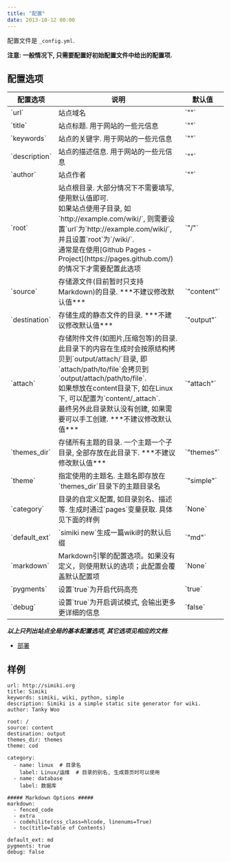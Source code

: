 ```yaml
---
title: "配置"
date: 2013-10-12 00:00
---
```


配置文件是 `_config.yml`.

**注意: 一般情况下, 只需要配置好初始配置文件中给出的配置项.**

## 配置选项 ##

<table class="table table-bordered table-hover" markdown="1">
  <thead>
    <tr>
      <th>配置选项</th>
      <th>说明</th>
      <th>默认值</th>
    </tr>
  </thead>
  <tbody>
  <tr>
    <td>`url`</td>
    <td>站点域名</td>
    <td>`""`</td>
  </tr>
  <tr>
    <td>`title`</td>
    <td>站点标题. 用于网站的一些元信息</td>
    <td>`""`</td>
  </tr>
  <tr>
    <td>`keywords`</td>
    <td>站点的关键字. 用于网站的一些元信息</td>
    <td>`""`</td>
  </tr>
  <tr>
    <td>`description`</td>
    <td>站点的描述信息. 用于网站的一些元信息</td>
    <td>`""`</td>
  </tr>
  <tr>
    <td>`author`</td>
    <td>站点作者</td>
    <td>`""`</td>
  </tr>
  <tr>
    <td>`root`</td>
    <td>
    站点根目录. 大部分情况下不需要填写, 使用默认值即可.<br />如果站点使用子目录, 如`http://example.com/wiki/`, 则需要设置`url`为`http://example.com/wiki/`, 并且设置`root`为`/wiki/`.<br />通常是在使用[Github Pages - Project](https://pages.github.com/)的情况下才需要配置此选项</td>
    <td>`"/"`</td>
  </tr>
  <tr>
    <td>`source`</td>
    <td>存储源文件(目前暂时只支持Markdown)的目录. ***不建议修改默认值***</td>
    <td>`"content"`</td>
  </tr>
  <tr>
    <td>`destination`</td>
    <td>存储生成的静态文件的目录. ***不建议修改默认值***</td>
    <td>`"output"`</td>
  </tr>
  <tr>
    <td>`attach`</td>
    <td>存储附件文件(如图片,压缩包等)的目录.<br />此目录下的内容在生成时会按原结构拷贝到`output/attach/`目录, 即`attach/path/to/file`会拷贝到`output/attach/path/to/file`.<br />如果想放在content目录下, 如在Linux下, 可以配置为`content/_attach`.<br />最终另外此目录默认没有创建, 如果需要可以手工创建. ***不建议修改默认值***</td>
    <td>`"attach"`</td>
  </tr>
  <tr>
    <td>`themes_dir`</td>
    <td>存储所有主题的目录. 一个主题一个子目录, 全部存放在此目录下. ***不建议修改默认值***</td>
    <td>`"themes"`</td>
  </tr>
  <tr>
    <td>`theme`</td>
    <td>指定使用的主题名. 主题名即存放在`themes_dir`目录下的主题目录名</td>
    <td>`"simple"`</td>
  </tr>
  <tr>
    <td>`category`</td>
    <td>目录的自定义配置, 如目录别名、描述等. 生成时通过`pages`变量获取. 具体见下面的样例</td>
    <td>`None`</td>
  </tr>
  <tr>
    <td>`default_ext`</td>
    <td>`simiki new`生成一篇wiki时的默认后缀</td>
    <td>`"md"`</td>
  </tr>
  <tr>
    <td>`markdown`</td>
    <td>Markdown引擎的配置选项。如果没有定义，则使用默认的选项；此配置会覆盖默认配置项</td>
    <td>`None`</td>
  </tr>
  <tr>
    <td>`pygments`</td>
    <td>设置`true`为开启代码高亮</td>
    <td>`true`</td>
  </tr>
  <tr>
    <td>`debug`</td>
    <td>设置`true`为开启调试模式, 会输出更多更详细的信息</td>
    <td>`false`</td>
  </tr>
  </tbody>
</table>

***以上只列出站点全局的基本配置选项, 其它选项见相应的文档***:

* [部署](/zh-docs/deploy.html)


## 样例 ##

	url: http://simiki.org
	title: Simiki
	keywords: simiki, wiki, python, simple
	description: Simiki is a simple static site generator for wiki.
	author: Tanky Woo

	root: /
	source: content
	destination: output
	themes_dir: themes
	theme: cod

	category:
	  - name: linux  # 目录名
		label: Linux/运维  # 目录的别名, 生成首页时可以使用
	  - name: database
		label: 数据库

	##### Markdown Options #####
	markdown:
	  - fenced_code
	  - extra
	  - codehilite(css_class=hlcode, linenums=True)
	  - toc(title=Table of Contents)
	
	default_ext: md
	pygments: true
	debug: false
